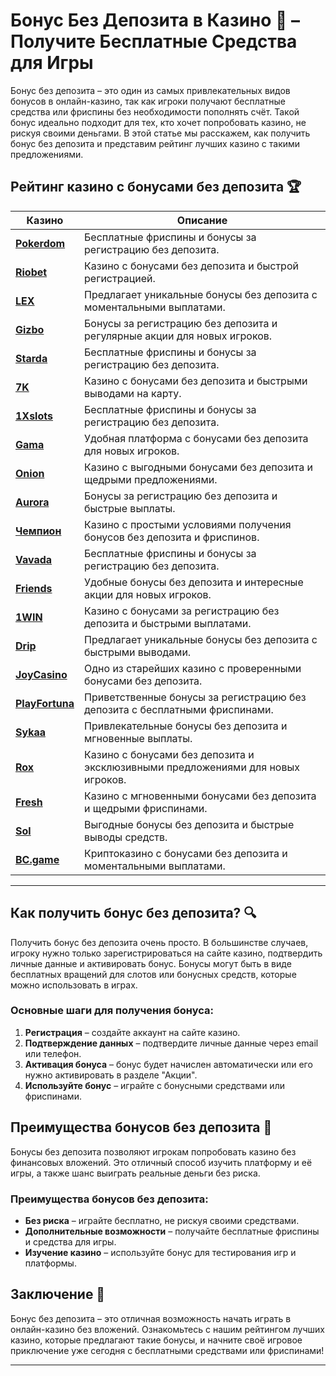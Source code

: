# Бонус Без Депозита в Казино 🎁 – Получите Бесплатные Средства для Игры

Бонус без депозита – это один из самых привлекательных видов бонусов в онлайн-казино, так как игроки получают бесплатные средства или фриспины без необходимости пополнять счёт. Такой бонус идеально подходит для тех, кто хочет попробовать казино, не рискуя своими деньгами. В этой статье мы расскажем, как получить бонус без депозита и представим рейтинг лучших казино с такими предложениями.

## Рейтинг казино с бонусами без депозита 🏆

| Казино             | Описание                                                                                  |
|--------------------|-------------------------------------------------------------------------------------------|
| [**Pokerdom**](https://brandplay.link/4k77v2yx)      | Бесплатные фриспины и бонусы за регистрацию без депозита.                           |
| [**Riobet**](https://brandplay.link/7xBLTPyj)        | Казино с бонусами без депозита и быстрой регистрацией.                              |
| [**LEX**](https://brandplay.link/zW4hdDFV)           | Предлагает уникальные бонусы без депозита с моментальными выплатами.                |
| [**Gizbo**](https://brandplay.link/bprXw4YV)         | Бонусы за регистрацию без депозита и регулярные акции для новых игроков.            |
| [**Starda**](https://brandplay.link/fB7xwRFL)        | Бесплатные фриспины и бонусы за регистрацию без депозита.                           |
| [**7K**](https://brandplay.link/BvQyFShp)            | Казино с бонусами без депозита и быстрыми выводами на карту.                        |
| [**1Xslots**](https://brandplay.link/hSB1khtr)       | Бесплатные фриспины и бонусы за регистрацию без депозита.                           |
| [**Gama**](https://brandplay.link/j6NMKsDz)          | Удобная платформа с бонусами без депозита для новых игроков.                        |
| [**Onion**](https://brandplay.link/zBGRVpQ9)         | Казино с выгодными бонусами без депозита и щедрыми предложениями.                   |
| [**Aurora**](https://10trafic-stat2.com/click/668546556bcc6313411604bd/6766/13032/subaccount)        | Бонусы за регистрацию без депозита и быстрые выплаты.                              |
| [**Чемпион**](https://temon-gter.cfd/go/lRq?p80412p304504pcc44t17455)       | Казино с простыми условиями получения бонусов без депозита и фриспинов.            |
| [**Vavada**](https://vavadapartner.pro/?promo=ea5c9275-6854-4505-94fc-95ab18221945-linkb2)        | Бесплатные фриспины и бонусы за регистрацию без депозита.                           |
| [**Friends**](https://gofriends.run/linkb2)       | Удобные бонусы без депозита и интересные акции для новых игроков.                   |
| [**1WIN**](https://brandplay.link/smXVpBbG)          | Казино с бонусами за регистрацию без депозита и быстрыми выплатами.                 |
| [**Drip**](https://drp-ircp01.com/c07e6a3db)          | Предлагает уникальные бонусы без депозита с быстрыми выводами.                      |
| [**JoyCasino**](https://rpc30.call2me.pro/?/ru/registration?apkpop=0&partner=p24970p3291217pc98f)     | Одно из старейших казино с проверенными бонусами без депозита.                      |
| [**PlayFortuna**](https://fortunapromo.net/alt/playfortuna/registration?0dc4a9362a71feb7e3f165fb8e766f70)   | Приветственные бонусы за регистрацию без депозита с бесплатными фриспинами.         |
| [**Sykaa**](https://s-two-way.com/?source=linkb2&pid=30697)         | Привлекательные бонусы без депозита и мгновенные выплаты.                           |
| [**Rox**](https://rox-pvwfpjgcxe.com/cb1ee18a5)           | Казино с бонусами без депозита и эксклюзивными предложениями для новых игроков.     |
| [**Fresh**](https://fresh-eumwkxwao.com/c3f7b485d)         | Казино с мгновенными бонусами без депозита и щедрыми фриспинами.                    |
| [**Sol**](https://sol-mmtdzfbaco.com/cb2415bca)           | Выгодные бонусы без депозита и быстрые выводы средств.                              |
| [**BC.game**](https://partnerbcgame.com/dcc53d441)        | Криптоказино с бонусами без депозита и моментальными выплатами.                     |

---

## Как получить бонус без депозита? 🔍

Получить бонус без депозита очень просто. В большинстве случаев, игроку нужно только зарегистрироваться на сайте казино, подтвердить личные данные и активировать бонус. Бонусы могут быть в виде бесплатных вращений для слотов или бонусных средств, которые можно использовать в играх.

### Основные шаги для получения бонуса:

1. **Регистрация** – создайте аккаунт на сайте казино.
2. **Подтверждение данных** – подтвердите личные данные через email или телефон.
3. **Активация бонуса** – бонус будет начислен автоматически или его нужно активировать в разделе "Акции".
4. **Используйте бонус** – играйте с бонусными средствами или фриспинами.

## Преимущества бонусов без депозита 🌟

Бонусы без депозита позволяют игрокам попробовать казино без финансовых вложений. Это отличный способ изучить платформу и её игры, а также шанс выиграть реальные деньги без риска.

### Преимущества бонусов без депозита:

- **Без риска** – играйте бесплатно, не рискуя своими средствами.
- **Дополнительные возможности** – получайте бесплатные фриспины и средства для игры.
- **Изучение казино** – используйте бонус для тестирования игр и платформы.

## Заключение 🎲

Бонус без депозита – это отличная возможность начать играть в онлайн-казино без вложений. Ознакомьтесь с нашим рейтингом лучших казино, которые предлагают такие бонусы, и начните своё игровое приключение уже сегодня с бесплатными средствами или фриспинами!

---

